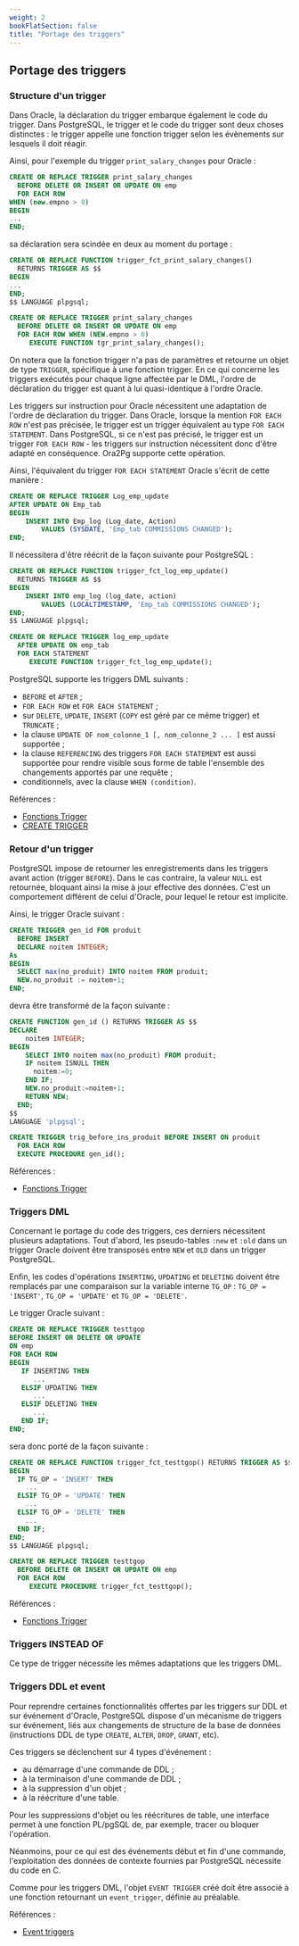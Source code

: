 ```yaml
---
weight: 2
bookFlatSection: false
title: "Portage des triggers"
---
```


## Portage des triggers

### Structure d'un trigger

Dans Oracle, la déclaration du trigger embarque également le code du trigger. 
Dans PostgreSQL, le trigger et le code du trigger sont deux choses distinctes :
le trigger appelle une fonction trigger selon les évènements sur lesquels il 
doit réagir.

Ainsi, pour l'exemple du trigger `print_salary_changes` pour Oracle :

```sql
CREATE OR REPLACE TRIGGER print_salary_changes
  BEFORE DELETE OR INSERT OR UPDATE ON emp
  FOR EACH ROW
WHEN (new.empno > 0)
BEGIN
...
END;
```

sa déclaration sera scindée en deux au moment du portage :

```sql
CREATE OR REPLACE FUNCTION trigger_fct_print_salary_changes() 
  RETURNS TRIGGER AS $$
BEGIN
...
END;
$$ LANGUAGE plpgsql;

CREATE OR REPLACE TRIGGER print_salary_changes
  BEFORE DELETE OR INSERT OR UPDATE ON emp
  FOR EACH ROW WHEN (NEW.empno > 0)
     EXECUTE FUNCTION tgr_print_salary_changes();
```

On notera que la fonction trigger n'a pas de paramètres et retourne un objet de 
type `TRIGGER`, spécifique à une fonction trigger. En ce qui concerne les 
triggers exécutés pour chaque ligne affectée par le DML, l'ordre de déclaration 
du trigger est quant à lui quasi-identique à l'ordre Oracle.

Les triggers sur instruction pour Oracle nécessitent une adaptation de l'ordre de 
déclaration du trigger. Dans Oracle, lorsque la mention `FOR EACH ROW` n'est pas 
précisée, le trigger est un trigger équivalent au type `FOR EACH STATEMENT`. 
Dans PostgreSQL, si ce n'est pas précisé, le trigger est un trigger `FOR EACH ROW` 
- les triggers sur instruction nécessitent donc d'être adapté en conséquence. 
Ora2Pg supporte cette opération.

Ainsi, l'équivalent du trigger `FOR EACH STATEMENT` Oracle s'écrit de cette 
manière :

```sql
CREATE OR REPLACE TRIGGER Log_emp_update
AFTER UPDATE ON Emp_tab
BEGIN
    INSERT INTO Emp_log (Log_date, Action)
        VALUES (SYSDATE, 'Emp_tab COMMISSIONS CHANGED');
END;
```

Il nécessitera d'être réécrit de la façon suivante pour PostgreSQL :

```sql
CREATE OR REPLACE FUNCTION trigger_fct_log_emp_update() 
  RETURNS TRIGGER AS $$
BEGIN
    INSERT INTO emp_log (log_date, action)
        VALUES (LOCALTIMESTAMP, 'Emp_tab COMMISSIONS CHANGED');
END;
$$ LANGUAGE plpgsql;

CREATE OR REPLACE TRIGGER log_emp_update
  AFTER UPDATE ON emp_tab
  FOR EACH STATEMENT
     EXECUTE FUNCTION trigger_fct_log_emp_update();
```

PostgreSQL supporte les triggers DML suivants :

* `BEFORE` et `AFTER` ;
* `FOR EACH ROW` et `FOR EACH STATEMENT` ;
* sur `DELETE`, `UPDATE`, `INSERT` (`COPY` est géré par ce même trigger) et 
`TRUNCATE` ;
* la clause `UPDATE OF nom_colonne_1 [, nom_colonne_2 ... ]` est aussi supportée ;
* la clause `REFERENCING` des triggers `FOR EACH STATEMENT` est aussi supportée 
pour rendre visible sous forme de table l'ensemble des changements apportés par 
une requête ;
* conditionnels, avec la clause `WHEN (condition)`.

Références :

* [Fonctions Trigger](https://docs.postgresql.fr/current/plpgsql-trigger.html)
* [CREATE TRIGGER](https://docs.postgresql.fr/current/sql-createtrigger.html)

### Retour d'un trigger

PostgreSQL impose de retourner les enregistrements dans les triggers avant action 
(trigger `BEFORE`). Dans le cas contraire, la valeur `NULL` est retournée, 
bloquant ainsi la mise à jour effective des données. C'est un comportement 
différent de celui d'Oracle, pour lequel le retour est implicite.

Ainsi, le trigger Oracle suivant :

```sql
CREATE TRIGGER gen_id FOR produit
  BEFORE INSERT
  DECLARE noitem INTEGER;
As
BEGIN
  SELECT max(no_produit) INTO noitem FROM produit;
  NEW.no_produit := noitem+1;
END;
```

devra être transformé de la façon suivante :

```sql
CREATE FUNCTION gen_id () RETURNS TRIGGER AS $$
DECLARE
    noitem INTEGER;
BEGIN 
    SELECT INTO noitem max(no_produit) FROM produit;
    IF noitem ISNULL THEN
      noitem:=0;
    END IF;
    NEW.no_produit:=noitem+1;
    RETURN NEW;
  END;
$$
LANGUAGE 'plpgsql';

CREATE TRIGGER trig_before_ins_produit BEFORE INSERT ON produit 
  FOR EACH ROW 
  EXECUTE PROCEDURE gen_id();
```

Références :

* [Fonctions Trigger](https://docs.postgresql.fr/current/plpgsql-trigger.html)

### Triggers DML

Concernant le portage du code des triggers, ces derniers nécessitent plusieurs 
adaptations. Tout d'abord, les pseudo-tables `:new` et `:old` dans un trigger
Oracle doivent être transposés entre `NEW` et `OLD` dans un trigger PostgreSQL.

Enfin, les codes d'opérations `INSERTING`, `UPDATING` et `DELETING` doivent 
être remplacés par une comparaison sur la variable interne `TG_OP` :
`TG_OP = 'INSERT'`, `TG_OP = 'UPDATE'` et `TG_OP = 'DELETE'`.

Le trigger Oracle suivant :

```sql
CREATE OR REPLACE TRIGGER testtgop
BEFORE INSERT OR DELETE OR UPDATE
ON emp
FOR EACH ROW
BEGIN
   IF INSERTING THEN
      ...
   ELSIF UPDATING THEN
      ...
   ELSIF DELETING THEN
      ...
   END IF;
END;
```

sera donc porté de la façon suivante :

```sql
CREATE OR REPLACE FUNCTION trigger_fct_testtgop() RETURNS TRIGGER AS $$
BEGIN
  IF TG_OP = 'INSERT' THEN
    ...
  ELSIF TG_OP = 'UPDATE' THEN
    ...
  ELSIF TG_OP = 'DELETE' THEN
    ...
  END IF;
END;
$$ LANGUAGE plpgsql;

CREATE OR REPLACE TRIGGER testtgop
  BEFORE DELETE OR INSERT OR UPDATE ON emp
  FOR EACH ROW
     EXECUTE PROCEDURE trigger_fct_testtgop();
```

Références :

* [Fonctions Trigger](https://docs.postgresql.fr/current/plpgsql-trigger.html)

### Triggers INSTEAD OF

Ce type de trigger nécessite les mêmes adaptations que les triggers DML.

### Triggers DDL et event

Pour reprendre certaines fonctionnalités offertes par les triggers sur DDL et 
sur événement d'Oracle, PostgreSQL dispose d'un mécanisme de triggers sur 
événement, liés aux changements de structure de la base de données 
(instructions DDL de type `CREATE`, `ALTER`, `DROP`, `GRANT`, etc).

Ces triggers se déclenchent sur 4 types d'événement :
* au démarrage d'une commande de DDL ;
* à la terminaison d'une commande de DDL ;
* à la suppression d'un objet ;
* à la réécriture d'une table.

Pour les suppressions d'objet ou les réécritures de table, une interface permet 
à une fonction PL/pgSQL de, par exemple, tracer ou bloquer l'opération.

Néanmoins, pour ce qui est des événements début et fin d'une commande, 
l'exploitation des données de contexte fournies par PostgreSQL nécessite du 
code en C.

Comme pour les triggers DML, l'objet `EVENT TRIGGER` créé doit être associé à 
une fonction retournant un `event_trigger`, définie au préalable.

Références :

* [Event triggers](https://docs.postgresql.fr/current/event-triggers.html)
